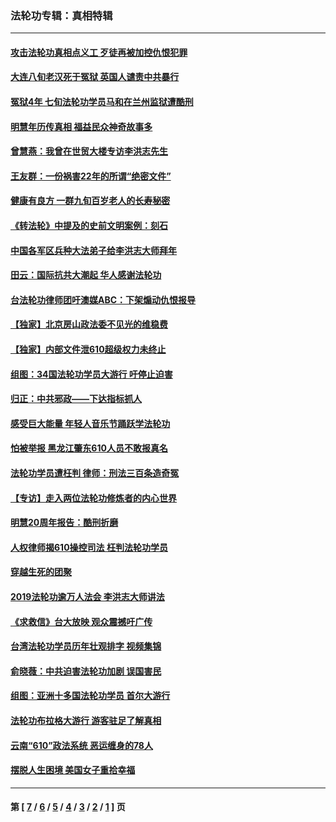 ### 法轮功专辑：真相特辑
---
#### [攻击法轮功真相点义工 歹徒再被加控仇恨犯罪](../../pages/nf4389/n13601019.md?07170430) 
#### [大连八旬老汉死于冤狱 英国人谴责中共暴行](../../pages/nf4389/n13480118.md?07170430) 
#### [冤狱4年 七旬法轮功学员马和在兰州监狱遭酷刑](../../pages/nf4389/n13304688.md?07170430) 
#### [明慧年历传真相 福益民众神奇故事多](../../pages/nf4389/n13294545.md?07170430) 
#### [曾慧燕：我曾在世贸大楼专访李洪志先生](../../pages/nf4389/n12898729.md?07170430) 
#### [王友群：一份祸害22年的所谓“绝密文件”](../../pages/nf4389/n12871750.md?07170430) 
#### [健康有良方 一群九旬百岁老人的长寿秘密](../../pages/nf4389/n12847475.md?07170430) 
#### [《转法轮》中提及的史前文明案例：刻石](../../pages/nf4389/n12758577.md?07170430) 
#### [中国各军区兵种大法弟子给李洪志大师拜年](../../pages/nf4389/n12750047.md?07170430) 
#### [田云：国际抗共大潮起 华人感谢法轮功](../../pages/nf4389/n12357708.md?07170430) 
#### [台法轮功律师团吁澳媒ABC：下架煽动仇恨报导](../../pages/nf4389/n12279917.md?07170430) 
#### [【独家】北京房山政法委不见光的维稳费](../../pages/nf4389/n12031979.md?07170430) 
#### [【独家】内部文件泄610超级权力未终止](../../pages/nf4389/n12023895.md?07170430) 
#### [组图：34国法轮功学员大游行 吁停止迫害](../../pages/nf4389/n11492658.md?07170430) 
#### [归正：中共邪政——下达指标抓人](../../pages/nf4389/n11474770.md?07170430) 
#### [感受巨大能量 年轻人音乐节踊跃学法轮功](../../pages/nf4389/n11441981.md?07170430) 
#### [怕被举报 黑龙江肇东610人员不敢报真名](../../pages/nf4389/n11436499.md?07170430) 
#### [法轮功学员遭枉判 律师：刑法三百条造奇冤](../../pages/nf4389/n11433943.md?07170430) 
#### [【专访】走入两位法轮功修炼者的内心世界](../../pages/nf4389/n11415623.md?07170430) 
#### [明慧20周年报告：酷刑折磨](../../pages/nf4389/n11387954.md?07170430) 
#### [人权律师揭610操控司法 枉判法轮功学员](../../pages/nf4389/n11313370.md?07170430) 
#### [穿越生死的团聚](../../pages/nf4389/n11258922.md?07170430) 
#### [2019法轮功逾万人法会 李洪志大师讲法](../../pages/nf4389/n11265303.md?07170430) 
#### [《求救信》台大放映 观众震撼吁广传](../../pages/nf4389/n10922251.md?07170430) 
#### [台湾法轮功学员历年壮观排字 视频集锦](../../pages/nf4389/n10878789.md?07170430) 
#### [俞晓薇：中共迫害法轮功加剧 误国害民](../../pages/nf4389/n10859260.md?07170430) 
#### [组图：亚洲十多国法轮功学员 首尔大游行](../../pages/nf4389/n10781149.md?07170430) 
#### [法轮功布拉格大游行 游客驻足了解真相](../../pages/nf4389/n10749360.md?07170430) 
#### [云南“610”政法系统 恶运缠身的78人](../../pages/nf4389/n10747534.md?07170430) 
#### [摆脱人生困境 美国女子重拾幸福](../../pages/nf4389/n10688678.md?07170430) 

---
#### 第 [ [7](./7.md?07170430) / [6](./6.md?07170430) / [5](./5.md?07170430) / [4](./4.md?07170430) / [3](./3.md?07170430) / [2](./2.md?07170430) / [1](./1.md?07170430) ] 页
